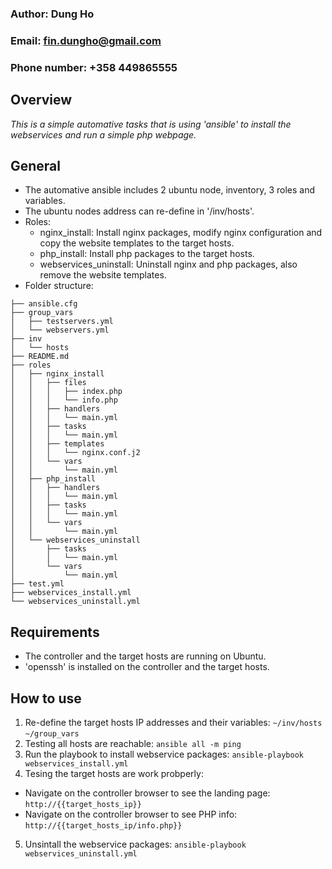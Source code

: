 ### Author: Dung Ho
### Email: fin.dungho@gmail.com
### Phone number: +358 449865555


## Overview
_This is a simple automative tasks that is using 'ansible' to install the webservices and run a simple php webpage._

## General
- The automative ansible includes 2 ubuntu node, inventory, 3 roles and variables.
- The ubuntu nodes address can re-define in '/inv/hosts'.
- Roles:
    + nginx_install: Install nginx packages, modify nginx configuration and copy the website templates to the target hosts.
    + php_install: Install php packages to the target hosts.
    + webservices_uninstall: Uninstall nginx and php packages, also remove the website templates. 
- Folder structure:
```
├── ansible.cfg
├── group_vars
│   ├── testservers.yml
│   └── webservers.yml
├── inv
│   └── hosts
├── README.md
├── roles
│   ├── nginx_install
│   │   ├── files
│   │   │   ├── index.php
│   │   │   └── info.php
│   │   ├── handlers
│   │   │   └── main.yml
│   │   ├── tasks
│   │   │   └── main.yml
│   │   ├── templates
│   │   │   └── nginx.conf.j2
│   │   └── vars
│   │       └── main.yml
│   ├── php_install
│   │   ├── handlers
│   │   │   └── main.yml
│   │   ├── tasks
│   │   │   └── main.yml
│   │   └── vars
│   │       └── main.yml
│   └── webservices_uninstall
│       ├── tasks
│       │   └── main.yml
│       └── vars
│           └── main.yml
├── test.yml
├── webservices_install.yml
└── webservices_uninstall.yml
```

## Requirements
- The controller and the target hosts are running on Ubuntu.
- 'openssh' is installed on the controller and the target hosts.

## How to use
1. Re-define the target hosts IP addresses and their variables:
        `~/inv/hosts`
        `~/group_vars`
2. Testing all hosts are reachable:
        `ansible all -m ping`
3. Run the playbook to install webservice packages:
        `ansible-playbook webservices_install.yml`
4. Tesing the target hosts are work probperly:
- Navigate on the controller browser to see the landing page:
        `http://{{target_hosts_ip}}`
- Navigate on the controller browser to see PHP info:
        `http://{{target_hosts_ip/info.php}}`
5. Unsintall the webservice packages:
        `ansible-playbook webservices_uninstall.yml`